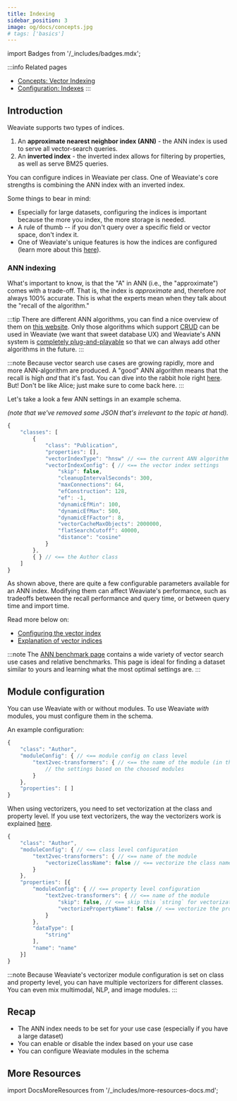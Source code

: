 ```yaml
---
title: Indexing
sidebar_position: 3
image: og/docs/concepts.jpg
# tags: ['basics']
---
```

import Badges from '/_includes/badges.mdx';

<Badges/>

:::info Related pages
- [Concepts: Vector Indexing](./vector-index.md)
- [Configuration: Indexes](../configuration/indexes.md)
:::

## Introduction

Weaviate supports two types of indices.

1. An **approximate nearest neighbor index (ANN)** - the ANN index is used to serve all vector-search queries.
1. An **inverted index** - the inverted index allows for filtering by properties, as well as serve BM25 queries.

You can configure indices in Weaviate per class. One of Weaviate's core strengths is combining the ANN index with an inverted index.

Some things to bear in mind:

* Especially for large datasets, configuring the indices is important because the more you index, the more storage is needed.
* A rule of thumb -- if you don't query over a specific field or vector space, don't index it.
* One of Weaviate's unique features is how the indices are configured (learn more about this [here](../concepts/prefiltering.md)).

### ANN indexing

What's important to know, is that the "A" in ANN (i.e., the "approximate") comes with a trade-off. That is, the index is _approximate_ and, therefore _not_ always 100% accurate. This is what the experts mean when they talk about the "recall of the algorithm."

:::tip
There are different ANN algorithms, you can find a nice overview of them on <a href="http://ann-benchmarks.com/" data-proofer-ignore>this website</a>. Only those algorithms which support [CRUD](https://en.wikipedia.org/wiki/Create,_read,_update_and_delete) can be used in Weaviate (we want that sweet database UX) and Weaviate's ANN system is [completely plug-and-playable](../concepts/index.md#weaviates-architecture-from-above) so that we can always add other algorithms in the future.
:::

<!-- TODO: Not sure if we need this here -->
<!-- If you always want total recall (i.e., a 100% recall, not to be confused with the Arnold Schwarzenegger movie), you need brute-force vector comparisons that are super slow (as in, _really_ slow) and not useful for production settings (hence ANN algorithms exist). -->

:::note
Because vector search use cases are growing rapidly, more and more ANN-algorithm are produced. A "good" ANN algorithm means that the recall is high _and_ that it's fast. You can dive into the rabbit hole right [here](https://arxiv.org/search/?query=approximate+nearest+neighbor&searchtype=all). But! Don't be like Alice; just make sure to come back here.
:::

Let's take a look a few ANN settings in an example schema.

_(note that we've removed some JSON that's irrelevant to the topic at hand)._

```js
{
    "classes": [
        {
            "class": "Publication",
            "properties": [],
            "vectorIndexType": "hnsw" // <== the current ANN algorithm 
            "vectorIndexConfig": { // <== the vector index settings
                "skip": false,
                "cleanupIntervalSeconds": 300,
                "maxConnections": 64,
                "efConstruction": 128,
                "ef": -1,
                "dynamicEfMin": 100,
                "dynamicEfMax": 500,
                "dynamicEfFactor": 8,
                "vectorCacheMaxObjects": 2000000,
                "flatSearchCutoff": 40000,
                "distance": "cosine"
            }
        },
        { } // <== the Author class
    ]
}
```

As shown above, there are quite a few configurable parameters available for an ANN index. Modifying them can affect Weaviate's performance, such as tradeoffs between the recall performance and query time, or between query time and import time. 

Read more below on:
- [Configuring the vector index](../configuration/indexes.md)
- [Explanation of vector indices](../concepts/vector-index.md)

:::note
The [ANN benchmark page](/developers/weaviate/benchmarks/ann.md) contains a wide variety of vector search use cases and relative benchmarks. This page is ideal for finding a dataset similar to yours and learning what the most optimal settings are.
:::

## Module configuration
<!-- TODO: Check whether this can be removed. Feels duplicated. -->

You can use Weaviate with or without modules. To use Weaviate _with_ modules, you must configure them in the schema.

An example configuration:

```js
{
    "class": "Author",
    "moduleConfig": { // <== module config on class level
        "text2vec-transformers": { // <== the name of the module (in this case `text2vec-transformers`)
            // the settings based on the choosed modules
        }
    },
    "properties": [ ]
}
```

When using vectorizers, you need to set vectorization at the class and property level. If you use text vectorizers, the way the vectorizers work is explained [here](/developers/weaviate/modules/retriever-vectorizer-modules/text2vec-contextionary.md#configure-semantic-indexing).

```js
{
    "class": "Author",
    "moduleConfig": { // <== class level configuration 
        "text2vec-transformers": { // <== name of the module
            "vectorizeClassName": false // <== vectorize the class name?
        }
    },
    "properties": [{
        "moduleConfig": { // <== property level configuration
            "text2vec-transformers": { // <== name of the module
                "skip": false, // <== skip this `string` for vectorization?
                "vectorizePropertyName": false // <== vectorize the property name?
            }
        },
        "dataType": [
            "string"
        ],
        "name": "name"
    }]
}
```

:::note
Because Weaviate's vectorizer module configuration is set on class and property level, you can have multiple vectorizers for different classes. You can even mix multimodal, NLP, and image modules.
:::

## Recap

* The ANN index needs to be set for your use case (especially if you have a large dataset)
* You can enable or disable the index based on your use case
* You can configure Weaviate modules in the schema

## More Resources

import DocsMoreResources from '/_includes/more-resources-docs.md';

<DocsMoreResources />
